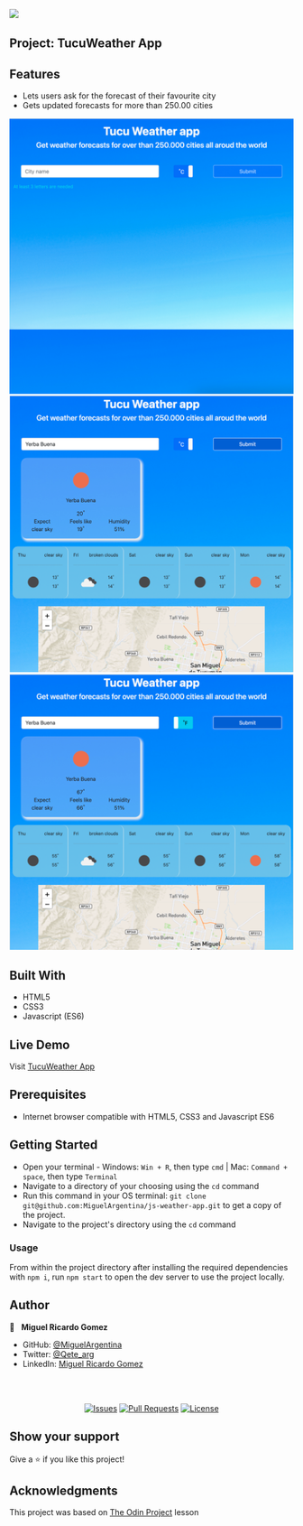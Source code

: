 ![](https://img.shields.io/badge/Microverse-blueviolet)

## Project: TucuWeather App

## Features

- Lets users ask for the forecast of their favourite city
- Gets updated forecasts for more than 250.00 cities

![main screen](./scrsh1.png)
![forecast in celcius](./scrsh2.png)
![forecast in farenheit](./scrsh3.png)

## Built With

- HTML5
- CSS3
- Javascript (ES6)

## Live Demo

Visit [TucuWeather App](https://heuristic-torvalds-b75586.netlify.app/)

## Prerequisites

- Internet browser compatible with HTML5, CSS3 and Javascript ES6

## Getting Started

- Open your terminal - Windows: `Win + R`, then type `cmd` | Mac: `Command + space`, then type `Terminal`
- Navigate to a directory of your choosing using the `cd` command
- Run this command in your OS terminal: `git clone git@github.com:MiguelArgentina/js-weather-app.git` to get a copy of the project.
- Navigate to the project's directory using the `cd` command

### Usage

From within the project directory after installing the required dependencies with `npm i`, run `npm start` to open the dev server to use the project locally.



## Author

👤 &nbsp; **Miguel Ricardo Gomez**

- GitHub: [@MiguelArgentina](https://github.com/MiguelArgentina)
- Twitter: [@Qete_arg](https://twitter.com/Qete_arg)
- LinkedIn: [Miguel Ricardo Gomez](https://www.linkedin.com/in/miguelricardogomez/)

<br>
<br>
<p align="center">
  <a href="https://github.com/MiguelArgentina/js-weather-app/issues">
  <img src="https://img.shields.io/github/issues-raw/MiguelArgentina/js-weather-app?style=for-the-badge"
       alt="Issues"></a>
   <a href="https://github.com/MiguelArgentina/js-weather-app/pulls">
  <img src="https://img.shields.io/github/issues-pr/MiguelArgentina/js-weather-app?style=for-the-badge"
       alt="Pull Requests"></a>
   <a href="https://github.com/MiguelArgentina/js-weather-app/blob/main/LICENSE">
  <img src="https://img.shields.io/github/license/MiguelArgentina/js-weather-app?style=for-the-badge"
       alt="License"></a>
</p>

## Show your support

Give a ⭐️ if you like this project!

## Acknowledgments

This project was based on [The Odin Project](https://www.theodinproject.com/paths/full-stack-javascript/courses/javascript/lessons/weather-app) lesson
